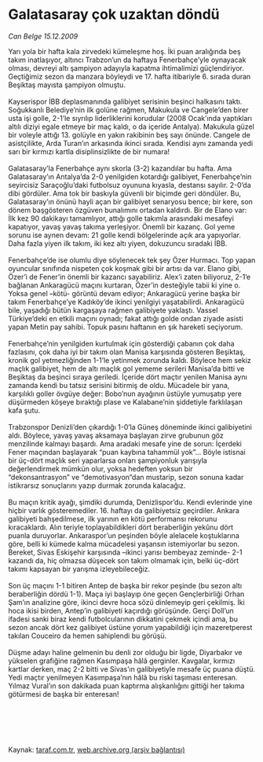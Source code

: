 # Galatasaray çok uzaktan döndü

*Can Belge 15.12.2009*

<div class="taraf_structure_2col_1zq">
<div class="margen_n">



 <p>Yarı yola bir hafta kala zirvedeki kümeleşme hoş. İki puan aralığında beş takım inatlaşıyor, altıncı Trabzon’un da haftaya Fenerbahçe’yle oynayacak olması, devreyi altı şampiyon adayıyla kapatma ihtimalimizi güçlendiriyor. Geçtiğimiz sezon da manzara böyleydi ve 17. hafta itibariyle 6. sırada duran Beşiktaş mayısta şampiyon olmuştu. <br/><br/>Kayserispor İBB deplasmanında galibiyet serisinin beşinci halkasını taktı. Soğukkanlı Belediye’nin ilk golüne rağmen, Makukula ve Cangele’den birer usta işi golle, 2-1’le sıyrılıp liderliklerini korudular (2008 Ocak’ında yaptıkları altılı diziyi egale etmeye bir maç kaldı, o da içeride Antalya). Makukula güzel bir voleyle attığı 13. golüyle en yakın rakibinin beş sayı önünde. Cangele de asistçilikte, Arda Turan’ın arkasında ikinci sırada. Kendisi aynı zamanda yedi sarı bir kırmızı kartla disiplinsizlikte de bir numara! <br/><br/>Galatasaray’la Fenerbahçe aynı skorla (3-2) kazandılar bu hafta. Ama Galatasaray’ın Antalya’da 2-0 yenilgiden kotardığı galibiyet, Fenerbahçe’nin seyircisiz Saraçoğlu’daki futbolsuz oyununa kıyasla, destansı sayılır. 2-0’da dibi gördüler. Ama tok bir baskıyla güvenli bir biçimde geri döndüler. Bu, Galatasaray’ın önünü hayli açan bir galibiyet senaryosu bence; bir kere, son dönem başgösteren özgüven bunalımını ortadan kaldırdı. Bir de Elano var: İlk kez 90 dakikayı tamamlıyor, attığı golle takımla arasındaki mesafeyi kapatıyor, yavaş yavaş takıma yerleşiyor. Önemli bir kazanç. Gol yeme sorunu ise aynen devam: 21 golle kendi bölgelerinde açık ara yapıyorlar. Daha fazla yiyen ilk takım, iki kez altı yiyen, dokuzuncu sıradaki İBB. <br/><br/>Fenerbahçe’de ise olumlu diye söylenecek tek şey Özer Hurmacı. Top yapan oyuncular sınıfında nispeten çok koşmak gibi bir artısı da var. Elano gibi, Özer’i de Fener’in önemli bir kazancı sayabiliriz. Alex’i zaten biliyoruz, 2-1’e bağlanan Ankaragücü maçını kurtaran, Özer’in desteğiyle tabii ki yine o. Yoksa genel –kötü- görüntü devam ediyor; Ankaragücü yerine başka bir takım Fenerbahçe’ye Kadıköy’de ikinci yenilgiyi yaşatabilirdi. Ankaragücü bile, yaşadığı bütün kargaşaya rağmen galibiyete yaklaştı. Vassel Türkiye’deki en etkili maçını oynadı; fakat attığı golde ondan ziyade asisti yapan Metin pay sahibi. Topuk pasını haftanın en şık hareketi seçiyorum. <br/><br/>Fenerbahçe’nin yenilgiden kurtulmak için gösterdiği çabanın çok daha fazlasını, çok daha iyi bir takım olan Manisa karşısında gösteren Beşiktaş, kronik gol yetmezliğinden 1-1’le yetinmek zorunda kaldı. Böylece hem sekiz maçlık galibiyet, hem de altı maçlık gol yememe serileri Manisa’da bitti ve Beşiktaş da beşinci sıraya geriledi. İçeride dört maçtır yenilen Manisa aynı zamanda kendi bu tatsız serisini bitirmiş de oldu. Mücadele bir yana, karşılıklı goller övgüye değer: Bobo’nun ayağının üstüyle yumuşatıp yere düşürmeden köşeye bıraktığı plase ve Kalabane’nin şiddetiyle farklılaşan kafa şutu. <br/><br/>Trabzonspor Denizli’den çıkardığı 1-0’la Güneş döneminde ikinci galibiyetini aldı. Böylece, yavaş yavaş aksamaya başlayan zirve grubunun göz menzilinde kalmayı başardı. Ama aradaki mesafe yine de sorun: İçerdeki Fener maçından başlayarak “puan kaybına tahammül yok”... Böyle istisnai bir üç-dört maçlık seri yaparlarsa onları şampiyonluk yarışıyla değerlendirmek mümkün olur, yoksa hedeften yoksun bir “dekonsantrasyon” ve “demotivasyon”dan mustarip, sezon sonuna kadar istikrarsız sonuçlarını yazıp durmak zorunda kalacağız. <br/><br/>Bu maçın kritik ayağı, şimdiki durumda, Denizlispor’du. Kendi evlerinde yine hiçbir varlık gösteremediler. 16. haftayı da galibiyetsiz geçirdiler. Ankara galibiyeti bahşedilmese, ilk yarının en kötü performansı rekorunu kıracaklardı. Alın teriyle toplayabildikleri dört beraberliğin yekûnu dört puanla duruyorlar. Ankaraspor’un peşinden böyle alelacele koştuklarına göre, belli ki kümede kalma mücadelesi yaşansın istemiyorlar bu sezon. Bereket, Sivas Eskişehir karşısında –ikinci yarısı bembeyaz zeminde- 2-1 kazandı da, hiç olmazsa düşecek son takım olmamak için, belki üç-dört takımı kapsayan bir yarışma izleyebileceğiz. <br/><br/>Son üç maçını 1-1 bitiren Antep de başka bir rekor peşinde (bu sezon altı beraberliğin dördü 1-1). Maça iyi başlayıp öne geçen Gençlerbirliği Orhan Şam’ın analizine göre, ikinci devre hoca sözü dinlemeyip geri çekilmiş. İki hoca ikisi birden, Antep’in galibiyeti kaçırdığı görüşünde. Gerçi Doll’un ifadesi sanki biraz kendi futbolcularının dikkatini çekmek içindi ama, bu sezon ancak dört kez galibiyet üstüne yorum yapabildiği için mazeretperest takılan Couceiro da hemen sahiplendi bu görüşü. <br/><br/>Düşme adayı haline gelmenin bu denli zor olduğu bir ligde, Diyarbakır ve yükselen grafiğine rağmen Kasımpaşa hâlâ gerginler. Kavgalar, kırmızı kartlar derken, maç 2-2 bitti ve Sivas’ın galibiyetiyle mesafe üç puana düştü. Yedi maçtır yenilmeyen Kasımpaşa’nın hâlâ bu riski taşıması enteresan. Yılmaz Vural’ın son dakikada puan kaptırma alışkanlığını gittiği her takıma götürmesi de başka bir enteresan!</p>
<br/>
<br/>
<br/>



<br/>


<div id="taraf_not">
</div>

</div>


</div>

Kaynak: [taraf.com.tr](http://taraf.com.tr:80/makale/9049.htm), [web.archive.org (arşiv bağlantısı)](http://web.archive.org/web/20100207034230/http://taraf.com.tr:80/makale/9049.htm)

